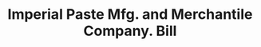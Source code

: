 ---
doi: 10.7916/D8K65W4T
date_other: '1900'
date_other_textual: 1900-1909
form: printed ephemera
genre:
- Invoices
name:
- Imperial Paste Mfg. and Merchantile Company
object_in_context_url: https://biggert.cul.columbia.edu/items/view/ave_biggert_00738
subject_hierarchical_geographic:
- Butte, Montana, United States
subject_name:
- Imperial Paste Mfg. and Merchantile Company
title: Imperial Paste Mfg. and Merchantile Company. Bill
sort_title: Imperial Paste Mfg. and Merchantile Company. Bill
call_number: ave_biggert_00738
coordinates:
- 46.006388888888885,-112.52972222222222
pid: ave_biggert_00738
identifiers: ave_biggert_00738
thumbnail: https://derivativo-1.library.columbia.edu/iiif/2/ldpd:345418/full/!256,256/0/native.jpg
permalink: "/biggert/ave_biggert_00738/"
layout: iiif-image-page
---